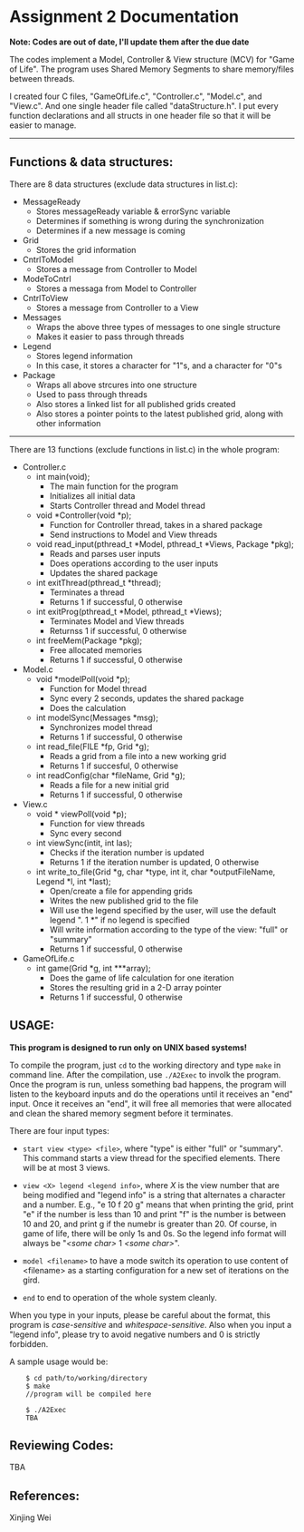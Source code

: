 Assignment 2 Documentation
===
**Note: Codes are out of date, I'll update them after the due date**

The codes implement a Model, Controller \& View structure (MCV) for "Game of Life". 
The program uses Shared Memory Segments to share memory/files between threads. 

I created four C files, "GameOfLife.c", "Controller.c", "Model.c", and "View.c". And one single header file called "dataStructure.h". 
I put every function declarations and all structs in one header file so that it will be easier to manage.
***

Functions & data structures:
--------

There are 8 data structures (exclude data structures in list.c):
- MessageReady
	- Stores messageReady variable & errorSync variable
	- Determines if something is wrong during the synchronization
	- Determines if a new message is coming
- Grid
	- Stores the grid information
- CntrlToModel
	- Stores a message from Controller to Model
- ModeToCntrl
	- Stores a messaga from Model to Controller
- CntrlToView
	- Stores a message from Controller to a View
- Messages
	- Wraps the above three types of messages to one single structure
	- Makes it easier to pass through threads
- Legend
	- Stores legend information
	- In this case, it stores a character for "1"s, and a character for "0"s
- Package
	- Wraps all above strcures into one structure
	- Used to pass through threads
	- Also stores a linked list for all published grids created
	- Also stores a pointer points to the latest published grid, along with other information

***

There are 13 functions (exclude functions in list.c) in the whole program:
- Controller.c
	- int main(void);
		- The main function for the program
		- Initializes all initial data
		- Starts Controller thread and Model thread
	- void *Controller(void *p);
		- Function for Controller thread, takes in a shared package
		- Send instructions to Model and View threads
	- void read_input(pthread_t *Model, pthread_t *Views, Package *pkg);
		- Reads and parses user inputs
		- Does operations according to the user inputs
		- Updates the shared package
	- int exitThread(pthread_t *thread);
		- Terminates a thread
		- Returns 1 if successful, 0 otherwise
	- int exitProg(pthread_t *Model, pthread_t *Views);
		- Terminates Model and View threads
		- Returnss 1 if successful, 0 otherwise
	- int freeMem(Package *pkg);
		- Free allocated memories
		- Returns 1 if successful, 0 otherwise
- Model.c
	- void *modelPoll(void *p);
		- Function for Model thread
		- Sync every 2 seconds, updates the shared package
		- Does the calculation
	- int modelSync(Messages *msg);
		- Synchronizes model thread
		- Returns 1 if successful, 0 otherwise
	- int read_file(FILE *fp, Grid *g);
		- Reads a grid from a file into a new working grid
		- Returns 1 if succesful, 0 otherwise
	- int readConfig(char *fileName, Grid *g);
		- Reads a file for a new initial grid
		- Returns 1 if successful, 0 otherwise
- View.c
	- void * viewPoll(void *p);
		- Function for view threads
		- Sync every second
	- int viewSync(intit, int las);
		- Checks if the iteration number is updated
		- Returns 1 if the iteration number is updated, 0 otherwise
	- int write_to_file(Grid *g, char *type, int it, char *outputFileName, Legend *l, int *last);
		- Open/create a file for appending grids
		- Writes the new published grid to the file
		- Will use the legend specified by the user, will  use the default legend ". 1 *" if no legend is specified
		- Will write information according to the type of the view: "full" or "summary"
		- Returns 1 if successful, 0 otherwise
- GameOfLife.c
	- int game(Grid *g, int ***array);
		- Does the game of life calculation for one iteration
		- Stores the resulting grid in a 2-D array pointer
		- Returns 1 if successful, 0 otherwise

USAGE:
--------

**This program is designed to run only on UNIX based systems!**

To compile the program, just `cd` to the working directory and type `make` in command line. 
After the compilation, use `./A2Exec` to involk the program. Once the program is run, unless something bad happens, 
the program will listen to the keyboard inputs and do the operations until it receives an "end" input. Once it receives an "end", it will free all memories that were allocated and clean the shared memory segment before it terminates.

There are four input types:

- `start view <type> <file>`, where "type" is either "full" or "summary". This command starts a view thread for the specified elements. There will be at most 3 views.

- `view <X> legend <legend info>`, where _X_ is the view number that are being modified and "legend info" is a string that alternates a character and a number. E.g., "e 10 f 20 g" means that when printing the grid, print "e" if the number is less than 10 and print "f" is the number is between 10 and 20, and print g if the numebr is greater than 20. Of course, in game of life, there will be only 1s and 0s. So the legend info format will always be "_\<some char\>_ 1 _\<some char\>_".

- `model <filename>` to have a mode switch its operation to use content of \<filename\> as a starting configuration for a new set of iterations on the gird.

- `end` to end to operation of the whole system cleanly.

When you type in your inputs, please be careful about the format, this program is *case-sensitive* and *whitespace-sensitive*.  Also when you input a "legend info", please try to avoid negative numbers and 0 is strictly forbidden.

A sample usage would be:

		$ cd path/to/working/directory
		$ make
		//program will be compiled here
		
		$ ./A2Exec
		TBA

Reviewing Codes:
--------
TBA

References:
--------

Xinjing Wei

